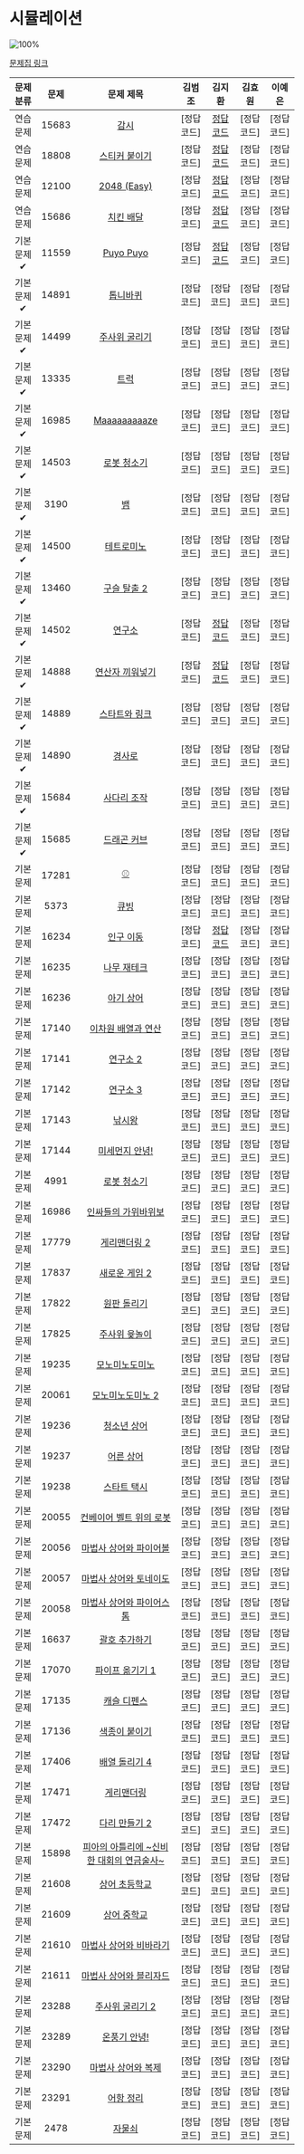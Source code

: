 # 시뮬레이션

![100%](https://progress-bar.dev/8/?scale=61&title=progress&width=500&color=babaca&suffix=/61)

[문제집 링크](https://www.acmicpc.net/workbook/view/7316)

| 문제 분류 | 문제 | 문제 제목 | 김범조 | 김지환 | 김효원 | 이예은 |
| :--: | :--: | :--: | :--: | :--: | :--: | :--: |
| 연습 문제 | 15683 | [감시](https://www.acmicpc.net/problem/15683) | [정답 코드] | [정답 코드](/알고리즘기법/solution/15683-김지환.cpp) | [정답 코드] | [정답 코드] |
| 연습 문제 | 18808 | [스티커 붙이기](https://www.acmicpc.net/problem/18808) | [정답 코드] | [정답 코드](/알고리즘기법/solution/18808-김지환.cpp) | [정답 코드] | [정답 코드] |
| 연습 문제 | 12100 | [2048 (Easy)](https://www.acmicpc.net/problem/12100) | [정답 코드] | [정답 코드](/알고리즘기법/solution/12100-김지환.cpp) | [정답 코드] | [정답 코드] |
| 연습 문제 | 15686 | [치킨 배달](https://www.acmicpc.net/problem/15686) | [정답 코드] | [정답 코드](/알고리즘기법/solution/15686-김지환.cpp) | [정답 코드] | [정답 코드] |
| 기본 문제✔ | 11559 | [Puyo Puyo](https://www.acmicpc.net/problem/11559) | [정답 코드] | [정답 코드](/알고리즘기법/solution/11559-김지환.cpp) | [정답 코드] | [정답 코드] |
| 기본 문제✔ | 14891 | [톱니바퀴](https://www.acmicpc.net/problem/14891) | [정답 코드] | [정답 코드] | [정답 코드] | [정답 코드] |
| 기본 문제✔ | 14499 | [주사위 굴리기](https://www.acmicpc.net/problem/14499) | [정답 코드] | [정답 코드] | [정답 코드] | [정답 코드] |
| 기본 문제✔ | 13335 | [트럭](https://www.acmicpc.net/problem/13335) | [정답 코드] | [정답 코드] | [정답 코드] | [정답 코드] |
| 기본 문제✔ | 16985 | [Maaaaaaaaaze](https://www.acmicpc.net/problem/16985) | [정답 코드] | [정답 코드] | [정답 코드] | [정답 코드] |
| 기본 문제✔ | 14503 | [로봇 청소기](https://www.acmicpc.net/problem/14503) | [정답 코드] | [정답 코드] | [정답 코드] | [정답 코드] |
| 기본 문제✔ | 3190 | [뱀](https://www.acmicpc.net/problem/3190) | [정답 코드] | [정답 코드] | [정답 코드] | [정답 코드] |
| 기본 문제✔ | 14500 | [테트로미노](https://www.acmicpc.net/problem/14500) | [정답 코드] | [정답 코드] | [정답 코드] | [정답 코드] |
| 기본 문제✔ | 13460 | [구슬 탈출 2](https://www.acmicpc.net/problem/13460) | [정답 코드] | [정답 코드] | [정답 코드] | [정답 코드] |
| 기본 문제✔ | 14502 | [연구소](https://www.acmicpc.net/problem/14502) | [정답 코드] | [정답 코드](https://github.com/jihwankim128/algorithm/blob/main/boj/gold/%EC%8B%9C%EB%AE%AC%EB%A0%88%EC%9D%B4%EC%85%98/14502%20(%EC%97%B0%EA%B5%AC%EC%86%8C).cpp) | [정답 코드] | [정답 코드] |
| 기본 문제✔ | 14888 | [연산자 끼워넣기](https://www.acmicpc.net/problem/14888) | [정답 코드] | [정답 코드](https://github.com/jihwankim128/algorithm/blob/main/boj/silver/%EB%B8%8C%EB%A3%A8%ED%8A%B8%ED%8F%AC%EC%8A%A4/14888%20(%EC%97%B0%EC%82%B0%EC%9E%90%20%EB%81%BC%EC%9B%8C%EB%84%A3%EA%B8%B0).cpp) | [정답 코드] | [정답 코드] |
| 기본 문제✔ | 14889 | [스타트와 링크](https://www.acmicpc.net/problem/14889) | [정답 코드] | [정답 코드] | [정답 코드] | [정답 코드] |
| 기본 문제✔ | 14890 | [경사로](https://www.acmicpc.net/problem/14890) | [정답 코드] | [정답 코드] | [정답 코드] | [정답 코드] |
| 기본 문제✔ | 15684 | [사다리 조작](https://www.acmicpc.net/problem/15684) | [정답 코드] | [정답 코드] | [정답 코드] | [정답 코드] |
| 기본 문제✔ | 15685 | [드래곤 커브](https://www.acmicpc.net/problem/15685) | [정답 코드] | [정답 코드] | [정답 코드] | [정답 코드] |
| 기본 문제 | 17281 | [⚾](https://www.acmicpc.net/problem/17281) | [정답 코드] | [정답 코드] | [정답 코드] | [정답 코드] |
| 기본 문제 | 5373 | [큐빙](https://www.acmicpc.net/problem/5373) | [정답 코드] | [정답 코드] | [정답 코드] | [정답 코드] |
| 기본 문제 | 16234 | [인구 이동](https://www.acmicpc.net/problem/16234) | [정답 코드] | [정답 코드](/알고리즘기법/solution/16234-김지환.cpp) | [정답 코드] | [정답 코드] |
| 기본 문제 | 16235 | [나무 재테크](https://www.acmicpc.net/problem/16235) | [정답 코드] | [정답 코드] | [정답 코드] | [정답 코드] |
| 기본 문제 | 16236 | [아기 상어](https://www.acmicpc.net/problem/16236) | [정답 코드] | [정답 코드] | [정답 코드] | [정답 코드] |
| 기본 문제 | 17140 | [이차원 배열과 연산](https://www.acmicpc.net/problem/17140) | [정답 코드] | [정답 코드] | [정답 코드] | [정답 코드] |
| 기본 문제 | 17141 | [연구소 2](https://www.acmicpc.net/problem/17141) | [정답 코드] | [정답 코드] | [정답 코드] | [정답 코드] |
| 기본 문제 | 17142 | [연구소 3](https://www.acmicpc.net/problem/17142) | [정답 코드] | [정답 코드] | [정답 코드] | [정답 코드] |
| 기본 문제 | 17143 | [낚시왕](https://www.acmicpc.net/problem/17143) | [정답 코드] | [정답 코드] | [정답 코드] | [정답 코드] |
| 기본 문제 | 17144 | [미세먼지 안녕!](https://www.acmicpc.net/problem/17144) | [정답 코드] | [정답 코드] | [정답 코드] | [정답 코드] |
| 기본 문제 | 4991 | [로봇 청소기](https://www.acmicpc.net/problem/4991) | [정답 코드] | [정답 코드] | [정답 코드] | [정답 코드] |
| 기본 문제 | 16986 | [인싸들의 가위바위보](https://www.acmicpc.net/problem/16986) | [정답 코드] | [정답 코드] | [정답 코드] | [정답 코드] |
| 기본 문제 | 17779 | [게리맨더링 2](https://www.acmicpc.net/problem/17779) | [정답 코드] | [정답 코드] | [정답 코드] | [정답 코드] |
| 기본 문제 | 17837 | [새로운 게임 2](https://www.acmicpc.net/problem/17837) | [정답 코드] | [정답 코드] | [정답 코드] | [정답 코드] |
| 기본 문제 | 17822 | [원판 돌리기](https://www.acmicpc.net/problem/17822) | [정답 코드] | [정답 코드] | [정답 코드] | [정답 코드] |
| 기본 문제 | 17825 | [주사위 윷놀이](https://www.acmicpc.net/problem/17825) | [정답 코드] | [정답 코드] | [정답 코드] | [정답 코드] |
| 기본 문제 | 19235 | [모노미노도미노](https://www.acmicpc.net/problem/19235) | [정답 코드] | [정답 코드] | [정답 코드] | [정답 코드] |
| 기본 문제 | 20061 | [모노미노도미노 2](https://www.acmicpc.net/problem/20061) | [정답 코드] | [정답 코드] | [정답 코드] | [정답 코드] |
| 기본 문제 | 19236 | [청소년 상어](https://www.acmicpc.net/problem/19236) | [정답 코드] | [정답 코드] | [정답 코드] | [정답 코드] |
| 기본 문제 | 19237 | [어른 상어](https://www.acmicpc.net/problem/19237) | [정답 코드] | [정답 코드] | [정답 코드] | [정답 코드] |
| 기본 문제 | 19238 | [스타트 택시](https://www.acmicpc.net/problem/19238) | [정답 코드] | [정답 코드] | [정답 코드] | [정답 코드] |
| 기본 문제 | 20055 | [컨베이어 벨트 위의 로봇](https://www.acmicpc.net/problem/20055) | [정답 코드] | [정답 코드] | [정답 코드] | [정답 코드] |
| 기본 문제 | 20056 | [마법사 상어와 파이어볼](https://www.acmicpc.net/problem/20056) | [정답 코드] | [정답 코드] | [정답 코드] | [정답 코드] |
| 기본 문제 | 20057 | [마법사 상어와 토네이도](https://www.acmicpc.net/problem/20057) | [정답 코드] | [정답 코드] | [정답 코드] | [정답 코드] |
| 기본 문제 | 20058 | [마법사 상어와 파이어스톰](https://www.acmicpc.net/problem/20058) | [정답 코드] | [정답 코드] | [정답 코드] | [정답 코드] |
| 기본 문제 | 16637 | [괄호 추가하기](https://www.acmicpc.net/problem/16637) | [정답 코드] | [정답 코드] | [정답 코드] | [정답 코드] |
| 기본 문제 | 17070 | [파이프 옮기기 1](https://www.acmicpc.net/problem/17070) | [정답 코드] | [정답 코드] | [정답 코드] | [정답 코드] |
| 기본 문제 | 17135 | [캐슬 디펜스](https://www.acmicpc.net/problem/17135) | [정답 코드] | [정답 코드] | [정답 코드] | [정답 코드] |
| 기본 문제 | 17136 | [색종이 붙이기](https://www.acmicpc.net/problem/17136) | [정답 코드] | [정답 코드] | [정답 코드] | [정답 코드] |
| 기본 문제 | 17406 | [배열 돌리기 4](https://www.acmicpc.net/problem/17406) | [정답 코드] | [정답 코드] | [정답 코드] | [정답 코드] |
| 기본 문제 | 17471 | [게리맨더링](https://www.acmicpc.net/problem/17471) | [정답 코드] | [정답 코드] | [정답 코드] | [정답 코드] |
| 기본 문제 | 17472 | [다리 만들기 2](https://www.acmicpc.net/problem/17472) | [정답 코드] | [정답 코드] | [정답 코드] | [정답 코드] |
| 기본 문제 | 15898 | [피아의 아틀리에 ~신비한 대회의 연금술사~](https://www.acmicpc.net/problem/15898) | [정답 코드] | [정답 코드] | [정답 코드] | [정답 코드] |
| 기본 문제 | 21608 | [상어 초등학교](https://www.acmicpc.net/problem/21608) | [정답 코드] | [정답 코드] | [정답 코드] | [정답 코드] |
| 기본 문제 | 21609 | [상어 중학교](https://www.acmicpc.net/problem/21609) | [정답 코드] | [정답 코드] | [정답 코드] | [정답 코드] |
| 기본 문제 | 21610 | [마법사 상어와 비바라기](https://www.acmicpc.net/problem/21610) | [정답 코드] | [정답 코드] | [정답 코드] | [정답 코드] |
| 기본 문제 | 21611 | [마법사 상어와 블리자드](https://www.acmicpc.net/problem/21611) | [정답 코드] | [정답 코드] | [정답 코드] | [정답 코드] |
| 기본 문제 | 23288 | [주사위 굴리기 2](https://www.acmicpc.net/problem/23288) | [정답 코드] | [정답 코드] | [정답 코드] | [정답 코드] |
| 기본 문제 | 23289 | [온풍기 안녕!](https://www.acmicpc.net/problem/23289) | [정답 코드] | [정답 코드] | [정답 코드] | [정답 코드] |
| 기본 문제 | 23290 | [마법사 상어와 복제](https://www.acmicpc.net/problem/23290) | [정답 코드] | [정답 코드] | [정답 코드] | [정답 코드] |
| 기본 문제 | 23291 | [어항 정리](https://www.acmicpc.net/problem/23291) | [정답 코드] | [정답 코드] | [정답 코드] | [정답 코드] |
| 기본 문제 | 2478 | [자물쇠](https://www.acmicpc.net/problem/2478) | [정답 코드] | [정답 코드] | [정답 코드] | [정답 코드] |
